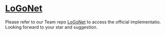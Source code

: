# [LoGoNet](https://github.com/PJLab-ADG/LoGoNet)
Please refer to our Team repo [LoGoNet](https://github.com/PJLab-ADG/LoGoNet) to access the official implementatio.
Looking forward to your star and suggestion.
